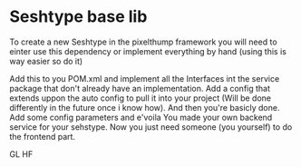 # Seshtype base lib

To create a new Seshtype in the pixelthump framework you will need to einter use this dependency or implement everything by hand (using this is way easier so do it)

Add this to you POM.xml and implement all the Interfaces int the service package that don't already have an implementation. 
Add a config that extends uppon the auto config to pull it into your project (Will be done differently in the future once i know how).
And then you're basicly done. Add some config parameters and e'voila You made your own backend service for your sehstype. Now you just need someone (you yourself) to do the frontend part.

GL HF
